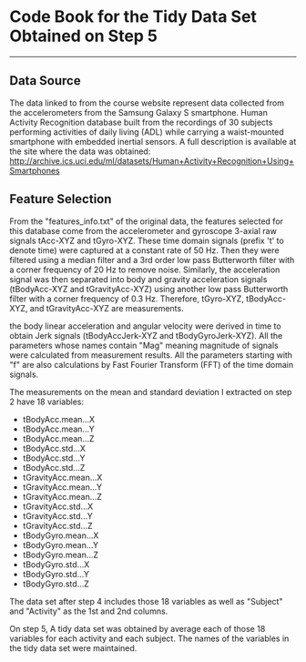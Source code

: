 # Code Book for the Tidy Data Set Obtained on Step 5
________________________________________________________________________________________________________________________________
## Data Source

The data linked to from the course website represent data collected from the accelerometers from the Samsung Galaxy S smartphone. Human Activity Recognition database built from the recordings of 30 subjects performing activities of daily living (ADL) while carrying a waist-mounted smartphone with embedded inertial sensors. A full description is available at the site where the data was obtained: 
http://archive.ics.uci.edu/ml/datasets/Human+Activity+Recognition+Using+Smartphones

## Feature Selection
From the "features_info.txt" of the original data, the features selected for this database come from the accelerometer and gyroscope 3-axial raw signals tAcc-XYZ and tGyro-XYZ. These time domain signals (prefix 't' to denote time) were captured at a constant rate of 50 Hz. Then they were filtered using a median filter and a 3rd order low pass Butterworth filter with a corner frequency of 20 Hz to remove noise. Similarly, the acceleration signal was then separated into body and gravity acceleration signals (tBodyAcc-XYZ and tGravityAcc-XYZ) using another low pass Butterworth filter with a corner frequency of 0.3 Hz. Therefore, tGyro-XYZ, tBodyAcc-XYZ, and tGravityAcc-XYZ are measurements.

the body linear acceleration and angular velocity were derived in time to obtain Jerk signals (tBodyAccJerk-XYZ and tBodyGyroJerk-XYZ). All the parameters whose names contain "Mag" meaning magnitude of signals were calculated from measurement results. All the parameters starting with "f" are also calculations by Fast Fourier Transform (FFT) of the time domain signals.

The measurements on the mean and standard deviation I extracted on step 2 have 18 variables:

- tBodyAcc.mean...X
- tBodyAcc.mean...Y
- tBodyAcc.mean...Z
- tBodyAcc.std...X   
- tBodyAcc.std...Y
- tBodyAcc.std...Z
- tGravityAcc.mean...X
- tGravityAcc.mean...Y
- tGravityAcc.mean...Z
- tGravityAcc.std...X 
- tGravityAcc.std...Y
- tGravityAcc.std...Z
- tBodyGyro.mean...X
- tBodyGyro.mean...Y
- tBodyGyro.mean...Z
- tBodyGyro.std...X   
- tBodyGyro.std...Y
- tBodyGyro.std...Z

The data set after step 4 includes those 18 variables as well as "Subject" and "Activity" as the 1st and 2nd columns.

On step 5, A tidy data set was obtained by average each of those 18 variables for each activity and each subject. The names of the variables in the tidy data set were maintained.

